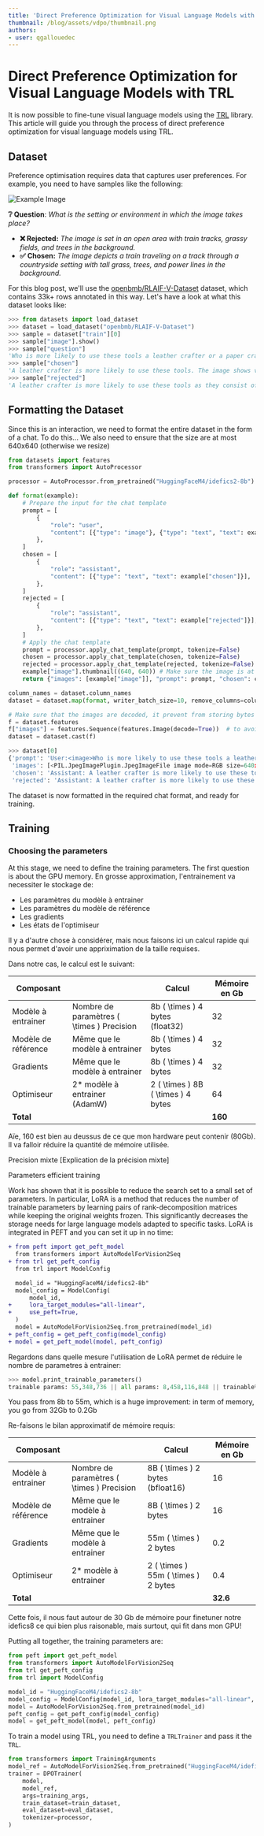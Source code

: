 ```yaml
---
title: 'Direct Preference Optimization for Visual Language Models with TRL'
thumbnail: /blog/assets/vdpo/thumbnail.png
authors:
- user: qgallouedec
---
```


# Direct Preference Optimization for Visual Language Models with TRL

It is now possible to fine-tune visual language models using the [TRL](https://huggingface.co/docs/trl/index) library.
This article will guide you through the process of direct preference optimization for visual language models using TRL.

## Dataset

Preference optimisation requires data that captures user preferences. For example, you need to have samples like the following:

![Example Image](image.jpg)

**❔ Question**: _What is the setting or environment in which the image takes place?_

- **❌ Rejected:** _The image is set in an open area with train tracks, grassy fields, and trees in the background._
- **✅ Chosen:** _The image depicts a train traveling on a track through a countryside setting with tall grass, trees, and power lines in the background._

For this blog post, we'll use the [openbmb/RLAIF-V-Dataset](https://huggingface.co/datasets/openbmb/RLAIF-V-Dataset) dataset, which contains 33k+ rows annotated in this way. Let's have a look at what this dataset looks like:

```python
>>> from datasets import load_dataset
>>> dataset = load_dataset("openbmb/RLAIF-V-Dataset")
>>> sample = dataset["train"][0]
>>> sample["image"].show()
>>> sample["question"]
'Who is more likely to use these tools a leather crafter or a paper crafter?'
>>> sample["chosen"]
'A leather crafter is more likely to use these tools. The image shows various crafting tools, including scissors and a hole punch, which are commonly used in leatherworking projects. Leather is a material that requires cutting, shaping, and precise hole-punching techniques to create desired designs or patterns. In contrast, paper crafters typically use different types of tools, such as adhesives, decorative papers, or specialized cutting machines like the Silhouette Cameo, for their projects.'
>>> sample["rejected"]
'A leather crafter is more likely to use these tools as they consist of a hole punch, scissors, and a knife. These items are typically used in crafting projects involving fabric or leather materials for various designs and patterns. Paper crafters may also benefit from some of these tools, but their primary focus would be on paper-related projects, which might require different types of tools such as paper cutters or scrapbooking supplies.'
```

## Formatting the Dataset

Since this is an interaction, we need to format the entire dataset in the form of a chat. To do this...
We also need to ensure that the size are at most 640x640 (otherwise we resize)

```python
from datasets import features
from transformers import AutoProcessor

processor = AutoProcessor.from_pretrained("HuggingFaceM4/idefics2-8b")

def format(example):
    # Prepare the input for the chat template
    prompt = [
        {
            "role": "user",
            "content": [{"type": "image"}, {"type": "text", "text": example["question"]}],
        },
    ]
    chosen = [
        {
            "role": "assistant",
            "content": [{"type": "text", "text": example["chosen"]}],
        },
    ]
    rejected = [
        {
            "role": "assistant",
            "content": [{"type": "text", "text": example["rejected"]}],
        },
    ]
    # Apply the chat template
    prompt = processor.apply_chat_template(prompt, tokenize=False)
    chosen = processor.apply_chat_template(chosen, tokenize=False)
    rejected = processor.apply_chat_template(rejected, tokenize=False)
    example["image"].thumbnail((640, 640)) # Make sure the image is at most 640x640
    return {"images": [example["image"]], "prompt": prompt, "chosen": chosen, "rejected": rejected}

column_names = dataset.column_names
dataset = dataset.map(format, writer_batch_size=10, remove_columns=column_names)

# Make sure that the images are decoded, it prevent from storing bytes
f = dataset.features
f["images"] = features.Sequence(features.Image(decode=True))  # to avoid bytes
dataset = dataset.cast(f)
```

```python
>>> dataset[0]
{'prompt': 'User:<image>Who is more likely to use these tools a leather crafter or a paper crafter?<end_of_utterance>\n',
 'images': [<PIL.JpegImagePlugin.JpegImageFile image mode=RGB size=640x480 at 0x16EF92860>],
 'chosen': 'Assistant: A leather crafter is more likely to use these tools. The image shows various crafting tools, including scissors and a hole punch, which are commonly used in leatherworking projects. Leather is a material that requires cutting, shaping, and precise hole-punching techniques to create desired designs or patterns. In contrast, paper crafters typically use different types of tools, such as adhesives, decorative papers, or specialized cutting machines like the Silhouette Cameo, for their projects.<end_of_utterance>\n',
 'rejected': 'Assistant: A leather crafter is more likely to use these tools as they consist of a hole punch, scissors, and a knife. These items are typically used in crafting projects involving fabric or leather materials for various designs and patterns. Paper crafters may also benefit from some of these tools, but their primary focus would be on paper-related projects, which might require different types of tools such as paper cutters or scrapbooking supplies.<end_of_utterance>\n'}
```

The dataset is now formatted in the required chat format, and ready for training.

## Training

### Choosing the parameters

At this stage, we need to define the training parameters.
The first question is about the GPU memory.
En grosse approximation, l'entrainement va necessiter le stockage de:

- Les paramètres du modèle à entrainer
- Les paramètres du modèle de référence
- Les gradients
- Les états de l'optimiseur

Il y a d'autre chose à considérer, mais nous faisons ici un calcul rapide qui nous permet d'avoir une appriximation de la taille requises.

Dans notre cas, le calcul est le suivant:

| Composant           |                                             | Calcul                                 | Mémoire en Gb |
| ------------------- | ------------------------------------------- | -------------------------------------- | ------------- |
| Modèle à entrainer  | Nombre de paramètres \( \times \) Precision | 8b \( \times \) 4 bytes (float32)      | 32            |
| Modèle de référence | Même que le modèle à entrainer              | 8b \( \times \) 4 bytes                | 32            |
| Gradients           | Même que le modèle à entrainer              | 8b \( \times \) 4 bytes                | 32            |
| Optimiseur          | 2* modèle à entrainer (AdamW)               | 2 \( \times \) 8B \( \times \) 4 bytes | 64            |
| **Total**           |                                             |                                        | **160**       |



Aïe, 160 est bien au deussus de ce que mon hardware peut contenir (80Gb). Il va falloir réduire la quantité de mémoire utilisée.

Precision mixte
[Explication de la précision mixte]

Parameters efficient training

Work has shown that it is possible to reduce the search set to a small set of parameters. In particular, LoRA  is a method that reduces the number of trainable parameters by learning pairs of rank-decomposition matrices while keeping the original weights frozen. This significantly decreases the storage needs for large language models adapted to specific tasks.
LoRA is integrated in PEFT and you can set it up in no time:

```diff
+ from peft import get_peft_model
  from transformers import AutoModelForVision2Seq
+ from trl get_peft_config
  from trl import ModelConfig

  model_id = "HuggingFaceM4/idefics2-8b"
  model_config = ModelConfig(
      model_id,
+     lora_target_modules="all-linear",
+     use_peft=True,
  )
  model = AutoModelForVision2Seq.from_pretrained(model_id)
+ peft_config = get_peft_config(model_config)
+ model = get_peft_model(model, peft_config)
```

Regardons dans quelle mesure l'utilisation de LoRA permet de réduire le nombre de parametres à entrainer:

```python
>>> model.print_trainable_parameters()
trainable params: 55,348,736 || all params: 8,458,116,848 || trainable%: 0.6543860411799315
```

You pass from 8b to 55m, which is a huge improvement: in term of memory, you go from 32Gb to 0.2Gb

Re-faisons le bilan approximatif de mémoire requis:

| Composant           |                                             | Calcul                                 | Mémoire en Gb |
| ------------------- | ------------------------------------------- | -------------------------------------- | ------------- |
| Modèle à entrainer  | Nombre de paramètres \( \times \) Precision | 8B \( \times \) 2 bytes (bfloat16)     | 16            |
| Modèle de référence | Même que le modèle à entrainer              | 8B \( \times \) 2 bytes                | 16            |
| Gradients           | Même que le modèle à entrainer              | 55m \( \times \) 2 bytes               | 0.2            |
| Optimiseur          | 2* modèle à entrainer                       | 2 \( \times \) 55m \( \times \) 2 bytes | 0.4            |
| **Total**           |                                             |                                        | **32.6**       |

Cette fois, il nous faut autour de 30 Gb de mémoire pour finetuner notre idefics8 ce qui bien plus raisonable, mais surtout, qui fit dans mon GPU!


Putting all together, the training parameters are:

```python
from peft import get_peft_model
from transformers import AutoModelForVision2Seq
from trl get_peft_config
from trl import ModelConfig

model_id = "HuggingFaceM4/idefics2-8b"
model_config = ModelConfig(model_id, lora_target_modules="all-linear", use_peft=True)
model = AutoModelForVision2Seq.from_pretrained(model_id)
peft_config = get_peft_config(model_config)
model = get_peft_model(model, peft_config)
```

To train a model using TRL, you need to define a `TRLTrainer` and pass it the `TRL`.

```python
from transformers import TrainingArguments
model_ref = AutoModelForVision2Seq.from_pretrained("HuggingFaceM4/idefics2-8b")
trainer = DPOTrainer(
    model,
    model_ref,
    args=training_args,
    train_dataset=train_dataset,
    eval_dataset=eval_dataset,
    tokenizer=processor,
)
```

